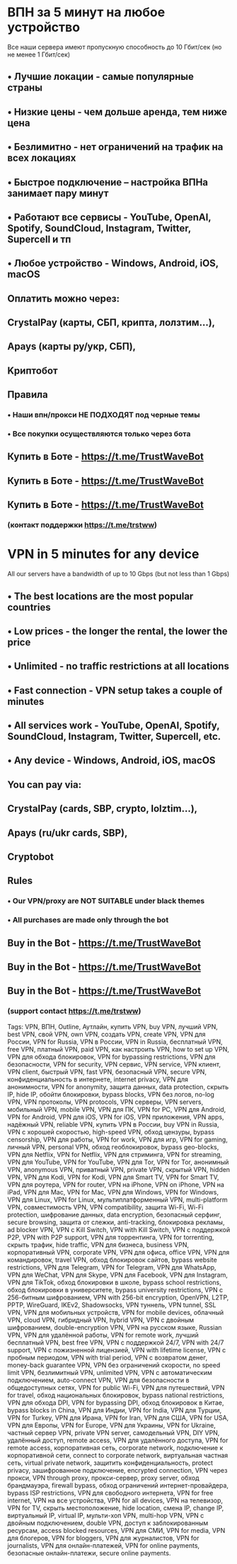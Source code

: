# ВПН за 5 минут на любое устройство
Все наши сервера имеют пропускную способность до 10 Гбит/сек (но не менее 1 Гбит/сек)​

## • Лучшие локации - самые популярные страны
## • Низкие цены - чем дольше аренда, тем ниже цена
## • Безлимитно - нет ограничений на трафик на всех локациях
## • Быстрое подключение – настройка ВПНа занимает пару минут
## • Работают все сервисы - YouTube, OpenAI, Spotify, SoundCloud, Instagram, Twitter, Supercell и тп
## • Любое устройство - Windows, Android, iOS, macOS

## Оплатить можно через:
## CrystalPay (карты, СБП, крипта, лолзтим...),
## Apays (карты ру/укр, СБП),
## Kриптобот​


## Правила
### • Наши впн/прокси НЕ ПОДХОДЯТ под черные темы
### • Все покупки осуществляются только через бота


## Купить в Боте - https://t.me/TrustWaveBot
## Купить в Боте - https://t.me/TrustWaveBot
## Купить в Боте - https://t.me/TrustWaveBot
### (контакт поддержки https://t.me/trstww)​

# VPN in 5 minutes for any device
All our servers have a bandwidth of up to 10 Gbps (but not less than 1 Gbps)

## • The best locations are the most popular countries
## • Low prices - the longer the rental, the lower the price
## • Unlimited - no traffic restrictions at all locations
## • Fast connection - VPN setup takes a couple of minutes
## • All services work - YouTube, OpenAI, Spotify, SoundCloud, Instagram, Twitter, Supercell, etc.
## • Any device - Windows, Android, iOS, macOS

## You can pay via:
## CrystalPay (cards, SBP, crypto, lolztim...),
## Apays (ru/ukr cards, SBP),
## Cryptobot

## Rules
### • Our VPN/proxy are NOT SUITABLE under black themes
### • All purchases are made only through the bot

## Buy in the Bot - https://t.me/TrustWaveBot
## Buy in the Bot - https://t.me/TrustWaveBot
## Buy in the Bot - https://t.me/TrustWaveBot
### (support contact https://t.me/trstww)​



Tags:
VPN, ВПН, Outline, Аутлайн, купить VPN, buy VPN, лучший VPN, best VPN, свой VPN, own VPN, создать VPN, create VPN, VPN для России, VPN for Russia, VPN в России, VPN in Russia, бесплатный VPN, free VPN, платный VPN, paid VPN, как настроить VPN, how to set up VPN, VPN для обхода блокировок, VPN for bypassing restrictions, VPN для безопасности, VPN for security, VPN сервис, VPN service, VPN клиент, VPN client, быстрый VPN, fast VPN, безопасный VPN, secure VPN, конфиденциальность в интернете, internet privacy, VPN для анонимности, VPN for anonymity, защита данных, data protection, скрыть IP, hide IP, обойти блокировки, bypass blocks, VPN без логов, no-log VPN, VPN протоколы, VPN protocols, VPN серверы, VPN servers, мобильный VPN, mobile VPN, VPN для ПК, VPN for PC, VPN для Android, VPN for Android, VPN для iOS, VPN for iOS, VPN приложения, VPN apps, надёжный VPN, reliable VPN, купить VPN в России, buy VPN in Russia, VPN с хорошей скоростью, high-speed VPN, обход цензуры, bypass censorship, VPN для работы, VPN for work, VPN для игр, VPN for gaming, личный VPN, personal VPN, обход геоблокировок, bypass geo-blocks, VPN для Netflix, VPN for Netflix, VPN для стриминга, VPN for streaming, VPN для YouTube, VPN for YouTube, VPN для Tor, VPN for Tor, анонимный VPN, anonymous VPN, приватный VPN, private VPN, скрытый VPN, hidden VPN, VPN для Kodi, VPN for Kodi, VPN для Smart TV, VPN for Smart TV, VPN для роутера, VPN for router, VPN на iPhone, VPN on iPhone, VPN на iPad, VPN для Mac, VPN for Mac, VPN для Windows, VPN for Windows, VPN для Linux, VPN for Linux, мультиплатформенный VPN, multi-platform VPN, совместимость VPN, VPN compatibility, защита Wi-Fi, Wi-Fi protection, шифрование данных, data encryption, безопасный серфинг, secure browsing, защита от слежки, anti-tracking, блокировка рекламы, ad blocker VPN, VPN с Kill Switch, VPN with Kill Switch, VPN с поддержкой P2P, VPN with P2P support, VPN для торрентинга, VPN for torrenting, скрыть трафик, hide traffic, VPN для бизнеса, business VPN, корпоративный VPN, corporate VPN, VPN для офиса, office VPN, VPN для командировок, travel VPN, обход блокировок сайтов, bypass website restrictions, VPN для Telegram, VPN for Telegram, VPN для WhatsApp, VPN для WeChat, VPN для Skype, VPN для Facebook, VPN для Instagram, VPN для TikTok, обход блокировки в школе, bypass school restrictions, обход блокировки в университете, bypass university restrictions, VPN с 256-битным шифрованием, VPN with 256-bit encryption, OpenVPN, L2TP, PPTP, WireGuard, IKEv2, Shadowsocks, VPN туннель, VPN tunnel, SSL VPN, VPN для мобильных устройств, VPN for mobile devices, облачный VPN, cloud VPN, гибридный VPN, hybrid VPN, VPN с двойным шифрованием, double-encryption VPN, VPN на русском языке, Russian VPN, VPN для удалённой работы, VPN for remote work, лучший бесплатный VPN, best free VPN, VPN с поддержкой 24/7, VPN with 24/7 support, VPN с пожизненной лицензией, VPN with lifetime license, VPN с пробным периодом, VPN with trial period, VPN с возвратом денег, money-back guarantee VPN, VPN без ограничений скорости, no speed limit VPN, безлимитный VPN, unlimited VPN, VPN с автоматическим подключением, auto-connect VPN, VPN для безопасности в общедоступных сетях, VPN for public Wi-Fi, VPN для путешествий, VPN for travel, обход национальных блокировок, bypass national restrictions, VPN для обхода DPI, VPN for bypassing DPI, обход блокировок в Китае, bypass blocks in China, VPN для Индии, VPN for India, VPN для Турции, VPN for Turkey, VPN для Ирана, VPN for Iran, VPN для США, VPN for USA, VPN для Европы, VPN for Europe, VPN для Украины, VPN for Ukraine, частный сервер VPN, private VPN server, самодельный VPN, DIY VPN, удалённый доступ, remote access, VPN для удалённого доступа, VPN for remote access, корпоративная сеть, corporate network, подключение к корпоративной сети, connect to corporate network, виртуальная частная сеть, virtual private network, защитить конфиденциальность, protect privacy, зашифрованное подключение, encrypted connection, VPN через прокси, VPN through proxy, прокси-сервер, proxy server, обход брандмауэра, firewall bypass, обход ограничений интернет-провайдера, bypass ISP restrictions, VPN для свободного интернета, VPN for free internet, VPN на все устройства, VPN for all devices, VPN на телевизор, VPN for TV, скрыть местоположение, hide location, смена IP, change IP, виртуальный IP, virtual IP, мульти-хоп VPN, multi-hop VPN, VPN с двойным подключением, double VPN, доступ к заблокированным ресурсам, access blocked resources, VPN для СМИ, VPN for media, VPN для блогеров, VPN for bloggers, VPN для журналистов, VPN for journalists, VPN для онлайн-платежей, VPN for online payments, безопасные онлайн-платежи, secure online payments.
